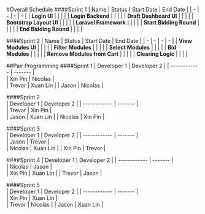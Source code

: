 #Overall Schedule
####Sprint 1
|  Name  |   Status |   Start Date  |    End Date    |
| - | - | - | - |
|   **Login UI**    |   |   |   |
|   **Login Backend**   |   |   |   |
|   **Draft Dashboard UI**  |   |   |   |
|   **Bootstrap Layout UI** |   |   |   |
|   **Laravel Framework**   |   |   |   |
|   **Start Bidding Round** |   |   |   |
|   **End Bidding Round**   |   |   |   |


####Sprint 2
|  Name  |   Status |   Start Date  |    End Date    |
| - | - | - | - |
|   **View Modules UI**    |   |   |   |
|   **Filter Modules**   |   |   |   |
|   **Select Modules**  |   |   |   |
|   **Bid Modules** |   |   |   |
|   **Remove Modules from  Cart**   |   |   |   |
|   **Clearing Logic** |   |   |   |


##Pair Programming
####Sprint 1
| Developer 1  |   Developer 2 |
| ------------ |    -------    |  
|   Xin Pin    |    Nicolas    |  
|   Trevor     |    Xuan Lin   |
|   Jason      |    Nicolas    |

####Sprint 2                    
| Developer 1  |   Developer 2 |
| ------------ |    -------    |  
|   Trevor     |    Xin Pin    |  
|   Jason      |    Xuan Lin   |
|   Nicolas    |    Xin Pin    |

####Sprint 3          
| Developer 1  |   Developer 2 |
| ------------ |    -------    |  
|   Jason      |    Trevor     |  
|   Nicolas    |    Xuan Lin   |
|   Xin Pin    |    Trevor     |

####Sprint 4 
| Developer 1  |   Developer 2 |
| ------------ |    -------    |  
|   Nicolas    |    Jason      |  
|   Xin Pin    |    Xuan Lin   |
|   Trevor     |    Jason      |

####Sprint 5    
| Developer 1  |   Developer 2 |
| ------------ |    -------    |  
|   Xin Pin    |    Xuan Lin   |  
|   Trevor     |    Nicolas    |
|   Jason      |    Xuan Lin   |



